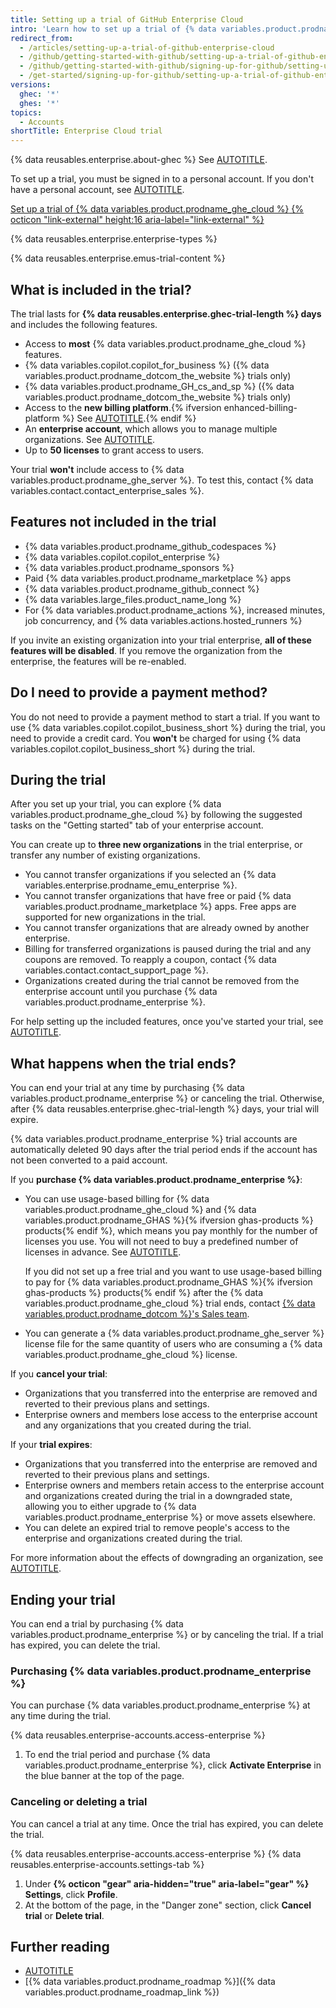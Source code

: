 ```yaml
---
title: Setting up a trial of GitHub Enterprise Cloud
intro: 'Learn how to set up a trial of {% data variables.product.prodname_ghe_cloud %}, what is included in the trial, and what happens when the trial ends.'
redirect_from:
  - /articles/setting-up-a-trial-of-github-enterprise-cloud
  - /github/getting-started-with-github/setting-up-a-trial-of-github-enterprise-cloud
  - /github/getting-started-with-github/signing-up-for-github/setting-up-a-trial-of-github-enterprise-cloud
  - /get-started/signing-up-for-github/setting-up-a-trial-of-github-enterprise-cloud
versions:
  ghec: '*'
  ghes: '*'
topics:
  - Accounts
shortTitle: Enterprise Cloud trial
---
```


{% data reusables.enterprise.about-ghec %} See [AUTOTITLE](/enterprise-cloud@latest/admin/overview/about-github-enterprise-cloud).

To set up a trial, you must be signed in to a personal account. If you don't have a personal account, see [AUTOTITLE](/free-pro-team@latest/get-started/start-your-journey/creating-an-account-on-github).

<a href="https://github.com/account/enterprises/new?ref_cta=GHEC+trial&ref_loc=setting+up+a+trial+of+github+enterprise+cloud&ref_page=docs" target="_blank" class="btn btn-primary mt-3 mr-3 no-underline"><span>Set up a trial of {% data variables.product.prodname_ghe_cloud %}</span> {% octicon "link-external" height:16 aria-label="link-external" %}</a>

{% data reusables.enterprise.enterprise-types %}

{% data reusables.enterprise.emus-trial-content %}

## What is included in the trial?

The trial lasts for **{% data reusables.enterprise.ghec-trial-length %} days** and includes the following features.

* Access to **most** {% data variables.product.prodname_ghe_cloud %} features.
* {% data variables.copilot.copilot_for_business %} ({% data variables.product.prodname_dotcom_the_website %} trials only)
* {% data variables.product.prodname_GH_cs_and_sp %} ({% data variables.product.prodname_dotcom_the_website %} trials only)
* Access to the **new billing platform**.{% ifversion enhanced-billing-platform %} See [AUTOTITLE](/billing/using-the-new-billing-platform/about-the-new-billing-platform-for-enterprises).{% endif %}
* An **enterprise account**, which allows you to manage multiple organizations. See [AUTOTITLE](/enterprise-cloud@latest/get-started/learning-about-github/types-of-github-accounts).
* Up to **50 licenses** to grant access to users.

Your trial **won't** include access to {% data variables.product.prodname_ghe_server %}. To test this, contact {% data variables.contact.contact_enterprise_sales %}.

## Features not included in the trial

* {% data variables.product.prodname_github_codespaces %}
* {% data variables.copilot.copilot_enterprise %}
* {% data variables.product.prodname_sponsors %}
* Paid {% data variables.product.prodname_marketplace %} apps
* {% data variables.product.prodname_github_connect %}
* {% data variables.large_files.product_name_long %}
* For {% data variables.product.prodname_actions %}, increased minutes, job concurrency, and {% data variables.actions.hosted_runners %}

If you invite an existing organization into your trial enterprise, **all of these features will be disabled**. If you remove the organization from the enterprise, the features will be re-enabled.

## Do I need to provide a payment method?

You do not need to provide a payment method to start a trial. If you want to use {% data variables.copilot.copilot_business_short %} during the trial, you need to provide a credit card. You **won't** be charged for using {% data variables.copilot.copilot_business_short %} during the trial.

## During the trial

After you set up your trial, you can explore {% data variables.product.prodname_ghe_cloud %} by following the suggested tasks on the "Getting started" tab of your enterprise account.

You can create up to **three new organizations** in the trial enterprise, or transfer any number of existing organizations.

* You cannot transfer organizations if you selected an {% data variables.enterprise.prodname_emu_enterprise %}.
* You cannot transfer organizations that have free or paid {% data variables.product.prodname_marketplace %} apps. Free apps are supported for new organizations in the trial.
* You cannot transfer organizations that are already owned by another enterprise.
* Billing for transferred organizations is paused during the trial and any coupons are removed. To reapply a coupon, contact {% data variables.contact.contact_support_page %}.
* Organizations created during the trial cannot be removed from the enterprise account until you purchase {% data variables.product.prodname_enterprise %}.

For help setting up the included features, once you've started your trial, see [AUTOTITLE](/enterprise-cloud@latest/get-started/onboarding/getting-started-with-the-github-enterprise-cloud-trial).

## What happens when the trial ends?

You can end your trial at any time by purchasing {% data variables.product.prodname_enterprise %} or canceling the trial. Otherwise, after {% data reusables.enterprise.ghec-trial-length %} days, your trial will expire.

{% data variables.product.prodname_enterprise %} trial accounts are automatically deleted 90 days after the trial period ends if the account has not been converted to a paid account.

If you **purchase {% data variables.product.prodname_enterprise %}**:

* You can use usage-based billing for {% data variables.product.prodname_ghe_cloud %} and {% data variables.product.prodname_GHAS %}{% ifversion ghas-products %} products{% endif %}, which means you pay monthly for the number of licenses you use. You will not need to buy a predefined number of licenses in advance. See [AUTOTITLE](/billing/using-the-new-billing-platform/about-usage-based-billing-for-licenses).

  If you did not set up a free trial and you want to use usage-based billing to pay for {% data variables.product.prodname_GHAS %}{% ifversion ghas-products %} products{% endif %} after the {% data variables.product.prodname_ghe_cloud %} trial ends, contact [{% data variables.product.prodname_dotcom %}'s Sales team](https://enterprise.github.com/contact).

* You can generate a {% data variables.product.prodname_ghe_server %} license file for the same quantity of users who are consuming a {% data variables.product.prodname_ghe_cloud %} license.

If you **cancel your trial**:

* Organizations that you transferred into the enterprise are removed and reverted to their previous plans and settings.
* Enterprise owners and members lose access to the enterprise account and any organizations that you created during the trial.

If your **trial expires**:

* Organizations that you transferred into the enterprise are removed and reverted to their previous plans and settings.
* Enterprise owners and members retain access to the enterprise account and organizations created during the trial in a downgraded state, allowing you to either upgrade to {% data variables.product.prodname_enterprise %} or move assets elsewhere.
* You can delete an expired trial to remove people's access to the enterprise and organizations created during the trial.

For more information about the effects of downgrading an organization, see [AUTOTITLE](/enterprise-cloud@latest/billing/managing-the-plan-for-your-github-account/downgrading-your-accounts-plan#downgrading-your-organizations-plan).

## Ending your trial

You can end a trial by purchasing {% data variables.product.prodname_enterprise %} or by canceling the trial. If a trial has expired, you can delete the trial.

### Purchasing {% data variables.product.prodname_enterprise %}

You can purchase {% data variables.product.prodname_enterprise %} at any time during the trial.

{% data reusables.enterprise-accounts.access-enterprise %}
1. To end the trial period and purchase {% data variables.product.prodname_enterprise %}, click **Activate Enterprise** in the blue banner at the top of the page.

### Canceling or deleting a trial

You can cancel a trial at any time. Once the trial has expired, you can delete the trial.

{% data reusables.enterprise-accounts.access-enterprise %}
{% data reusables.enterprise-accounts.settings-tab %}
1. Under **{% octicon "gear" aria-hidden="true" aria-label="gear" %} Settings**, click **Profile**.
1. At the bottom of the page, in the "Danger zone" section, click **Cancel trial** or **Delete trial**.

## Further reading

* [AUTOTITLE](/admin/overview/best-practices-for-enterprises)
* [{% data variables.product.prodname_roadmap %}]({% data variables.product.prodname_roadmap_link %})
